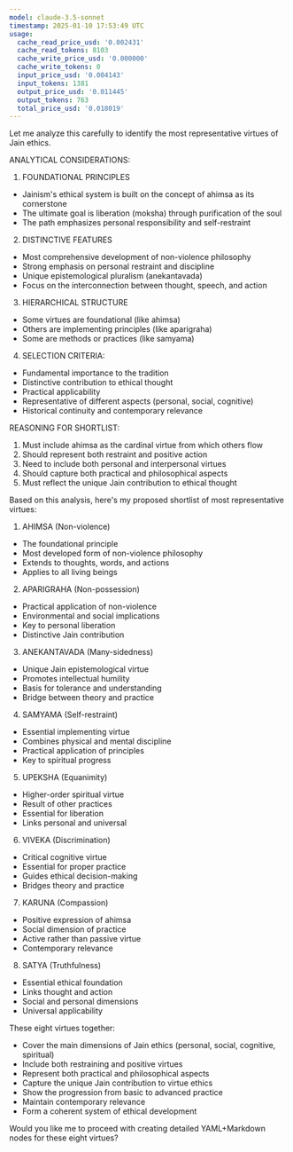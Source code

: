 ```yaml
---
model: claude-3.5-sonnet
timestamp: 2025-01-10 17:53:49 UTC
usage:
  cache_read_price_usd: '0.002431'
  cache_read_tokens: 8103
  cache_write_price_usd: '0.000000'
  cache_write_tokens: 0
  input_price_usd: '0.004143'
  input_tokens: 1381
  output_price_usd: '0.011445'
  output_tokens: 763
  total_price_usd: '0.018019'
---
```


Let me analyze this carefully to identify the most representative virtues of Jain ethics.

ANALYTICAL CONSIDERATIONS:

1. FOUNDATIONAL PRINCIPLES
- Jainism's ethical system is built on the concept of ahimsa as its cornerstone
- The ultimate goal is liberation (moksha) through purification of the soul
- The path emphasizes personal responsibility and self-restraint

2. DISTINCTIVE FEATURES
- Most comprehensive development of non-violence philosophy
- Strong emphasis on personal restraint and discipline
- Unique epistemological pluralism (anekantavada)
- Focus on the interconnection between thought, speech, and action

3. HIERARCHICAL STRUCTURE
- Some virtues are foundational (like ahimsa)
- Others are implementing principles (like aparigraha)
- Some are methods or practices (like samyama)

4. SELECTION CRITERIA:
- Fundamental importance to the tradition
- Distinctive contribution to ethical thought
- Practical applicability
- Representative of different aspects (personal, social, cognitive)
- Historical continuity and contemporary relevance

REASONING FOR SHORTLIST:

1. Must include ahimsa as the cardinal virtue from which others flow
2. Should represent both restraint and positive action
3. Need to include both personal and interpersonal virtues
4. Should capture both practical and philosophical aspects
5. Must reflect the unique Jain contribution to ethical thought

Based on this analysis, here's my proposed shortlist of most representative virtues:

1. AHIMSA (Non-violence)
- The foundational principle
- Most developed form of non-violence philosophy
- Extends to thoughts, words, and actions
- Applies to all living beings

2. APARIGRAHA (Non-possession)
- Practical application of non-violence
- Environmental and social implications
- Key to personal liberation
- Distinctive Jain contribution

3. ANEKANTAVADA (Many-sidedness)
- Unique Jain epistemological virtue
- Promotes intellectual humility
- Basis for tolerance and understanding
- Bridge between theory and practice

4. SAMYAMA (Self-restraint)
- Essential implementing virtue
- Combines physical and mental discipline
- Practical application of principles
- Key to spiritual progress

5. UPEKSHA (Equanimity)
- Higher-order spiritual virtue
- Result of other practices
- Essential for liberation
- Links personal and universal

6. VIVEKA (Discrimination)
- Critical cognitive virtue
- Essential for proper practice
- Guides ethical decision-making
- Bridges theory and practice

7. KARUNA (Compassion)
- Positive expression of ahimsa
- Social dimension of practice
- Active rather than passive virtue
- Contemporary relevance

8. SATYA (Truthfulness)
- Essential ethical foundation
- Links thought and action
- Social and personal dimensions
- Universal applicability

These eight virtues together:
- Cover the main dimensions of Jain ethics (personal, social, cognitive, spiritual)
- Include both restraining and positive virtues
- Represent both practical and philosophical aspects
- Capture the unique Jain contribution to virtue ethics
- Show the progression from basic to advanced practice
- Maintain contemporary relevance
- Form a coherent system of ethical development

Would you like me to proceed with creating detailed YAML+Markdown nodes for these eight virtues?